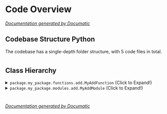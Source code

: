 # Code Overview

[_Documentation generated by Documatic_](https://www.documatic.com)

<!---Documatic-section-Codebase Structure Python-start--->
## Codebase Structure Python

The codebase has a single-depth folder structure,
                with 5 code files in total.

# #
<!---Documatic-section-Codebase Structure Python-end--->

<!---Documatic-section-Class Hierarchy-start--->
## Class Hierarchy

<!---Documatic-block-package.my_package.functions.add.MyAddFunction-start--->
<details>
	<summary><code>package.my_package.functions.add.MyAddFunction</code> (Click to Expand!)</summary>

* package.my_package.functions.add.MyAddFunction
</details>
<!---Documatic-block-package.my_package.functions.add.MyAddFunction-end--->

<!---Documatic-block-package.my_package.modules.add.MyAddModule-start--->
<details>
	<summary><code>package.my_package.modules.add.MyAddModule</code> (Click to Expand!)</summary>

* package.my_package.modules.add.MyAddModule
</details>
<!---Documatic-block-package.my_package.modules.add.MyAddModule-end--->

# #
<!---Documatic-section-Class Hierarchy-end--->

[_Documentation generated by Documatic_](https://www.documatic.com)